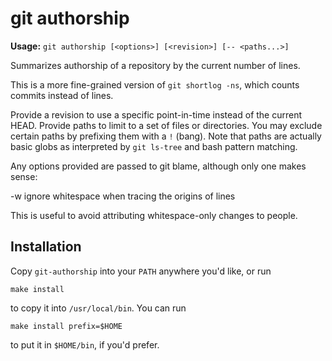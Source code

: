 # git authorship

**Usage:** `git authorship [<options>] [<revision>] [-- <paths...>]`

Summarizes authorship of a repository by the current number of
lines.

This is a more fine-grained version of `git shortlog -ns`, which
counts commits instead of lines.

Provide a revision to use a specific point-in-time instead of the
current HEAD.  Provide paths to limit to a set of files or
directories.  You may exclude certain paths by prefixing them with a
`!` (bang).  Note that paths are actually basic globs as interpreted
by `git ls-tree` and bash pattern matching.

Any options provided are passed to git blame, although only one makes sense:

   -w    ignore whitespace when tracing the origins of lines

This is useful to avoid attributing whitespace-only changes to people.

## Installation

Copy `git-authorship` into your `PATH` anywhere you'd like, or run

    make install

to copy it into `/usr/local/bin`.  You can run

    make install prefix=$HOME

to put it in `$HOME/bin`, if you'd prefer.
